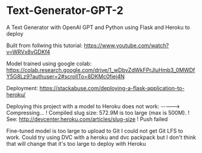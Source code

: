 # Text-Generator-GPT-2
A Text Generator with OpenAI GPT and Python using Flask and Heroku to deploy

Built from follwing this tutorial:
https://www.youtube.com/watch?v=WRVx8vGDKf4

Model trained using google colab:
https://colab.research.google.com/drive/1_wDbvZdWkFPrJluHmb3_0MWDfY5G8Lz9?authuser=2#scrollTo=8DKMc0fiej4N

Deployment:
https://stackabuse.com/deploying-a-flask-application-to-heroku/

Deploying this project with a model to Heroku does not work:
-----> Compressing...
 !     Compiled slug size: 572.9M is too large (max is 500M).
 !     See: http://devcenter.heroku.com/articles/slug-size
 !     Push failed
 
Fine-tuned model is too large to upload to Git
I could not get Git LFS to work.
Could try using DVC with a heroku and dvc packpack but I don't think that will change that it's too large to deploy with Heroku
